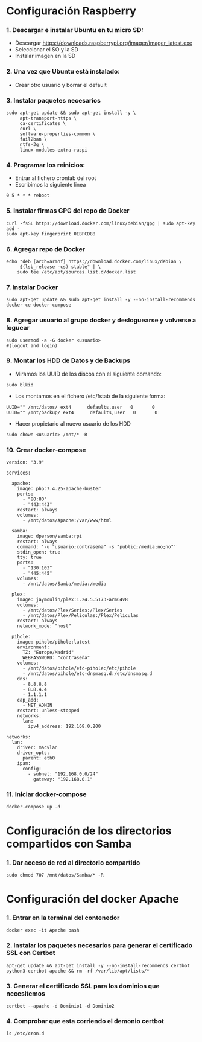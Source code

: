 # Configuración Raspberry

### 1. Descargar e instalar Ubuntu en tu micro SD:
   * Descargar https://downloads.raspberrypi.org/imager/imager_latest.exe
   * Seleccionar el SO y la SD
   * Instalar imagen en la SD
  
### 2. Una vez que Ubuntu está instalado:
   * Crear otro usuario y borrar el default

### 3. Instalar paquetes necesarios

```
sudo apt-get update && sudo apt-get install -y \
     apt-transport-https \
     ca-certificates \
     curl \
     software-properties-common \
     fail2ban \
     ntfs-3g \
     linux-modules-extra-raspi
```

### 4. Programar los reinicios:
   * Entrar al fichero crontab del root
   * Escribimos la siguiente linea
```
0 5 * * * reboot
```
   
### 5. Instalar firmas GPG del repo de Docker

```
curl -fsSL https://download.docker.com/linux/debian/gpg | sudo apt-key add -
sudo apt-key fingerprint 0EBFCD88
```

### 6. Agregar repo de Docker

```
echo "deb [arch=armhf] https://download.docker.com/linux/debian \
     $(lsb_release -cs) stable" | \
    sudo tee /etc/apt/sources.list.d/docker.list
```

### 7. Instalar Docker

```
sudo apt-get update && sudo apt-get install -y --no-install-recommends docker-ce docker-compose
```

### 8. Agregar usuario al grupo docker y desloguearse y volverse a loguear

```
sudo usermod -a -G docker <usuario>
#(logout and login)
```

### 9. Montar los HDD de Datos y de Backups
   * Miramos los UUID de los discos con el siguiente comando:
   
```
sudo blkid
```

   * Los montamos en el fichero /etc/fstab de la siguiente forma:

```
UUID="" /mnt/datos/ ext4      defaults,user   0       0
UUID="" /mnt/backup/ ext4      defaults,user   0       0
```

   * Hacer propietario al nuevo usuario de los HDD

```
sudo chown <usuario> /mnt/* -R
```

### 10. Crear docker-compose
```
version: "3.9"

services:

  apache:
    image: php:7.4.25-apache-buster
    ports:
      - "80:80"
      - "443:443"
    restart: always
    volumes:
      - /mnt/datos/Apache:/var/www/html

  samba:
    image: dperson/samba:rpi
    restart: always
    command: '-u "usuario;contraseña" -s "public;/media;no;no"'
    stdin_open: true
    tty: true
    ports:
      - "130:103"
      - "445:445"
    volumes:
      - /mnt/datos/Samba/media:/media

  plex:
    image: jaymoulin/plex:1.24.5.5173-arm64v8
    volumes:
      - /mnt/datos/Plex/Series:/Plex/Series
      - /mnt/datos/Plex/Peliculas:/Plex/Peliculas
    restart: always
    network_mode: "host"

  pihole:
    image: pihole/pihole:latest
    environment:
      TZ: "Europe/Madrid"
      WEBPASSWORD: "contraseña"
    volumes:
      - /mnt/datos/pihole/etc-pihole:/etc/pihole
      - /mnt/datos/pihole/etc-dnsmasq.d:/etc/dnsmasq.d
    dns:
      - 8.8.8.8
      - 8.8.4.4
      - 1.1.1.1
    cap_add:
      - NET_ADMIN
    restart: unless-stopped
    networks:
      lan:
        ipv4_address: 192.168.0.200

networks:
  lan:
    driver: macvlan
    driver_opts:
      parent: eth0
    ipam:
      config:
        - subnet: "192.168.0.0/24"
          gateway: "192.168.0.1"
```


### 11. Iniciar docker-compose
```
docker-compose up -d
```

# Configuración de los directorios compartidos con Samba
   
### 1. Dar acceso de red al directorio compartido

```
sudo chmod 707 /mnt/datos/Samba/* -R
```

# Configuración del docker Apache

### 1. Entrar en la terminal del contenedor

```
docker exec -it Apache bash
```

### 2. Instalar los paquetes necesarios para generar el certificado SSL con Certbot

```
apt-get update && apt-get install -y --no-install-recommends certbot python3-certbot-apache && rm -rf /var/lib/apt/lists/*
```

### 3. Generar el certificado SSL para los dominios que necesitemos

```
certbot --apache -d Dominio1 -d Dominio2
```
### 4. Comprobar que esta corriendo el demonio certbot

```
ls /etc/cron.d
```

